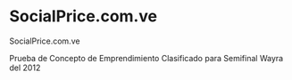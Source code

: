 SocialPrice.com.ve
==================

SocialPrice.com.ve

Prueba de Concepto de Emprendimiento Clasificado para Semifinal Wayra del 2012
